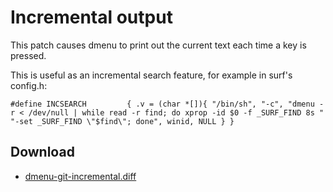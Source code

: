 Incremental output
==================

This patch causes dmenu to print out the current text each time a key is pressed.

This is useful as an incremental search feature, for example in surf's config.h:

`#define INCSEARCH         { .v = (char *[]){ "/bin/sh", "-c",
  "dmenu -r < /dev/null | while read -r find; do xprop -id $0 -f _SURF_FIND 8s "
  "-set _SURF_FIND \"$find\"; done",
  winid, NULL } }`


Download
--------

* [dmenu-git-incremental.diff](dmenu-git-incremental.diff)

